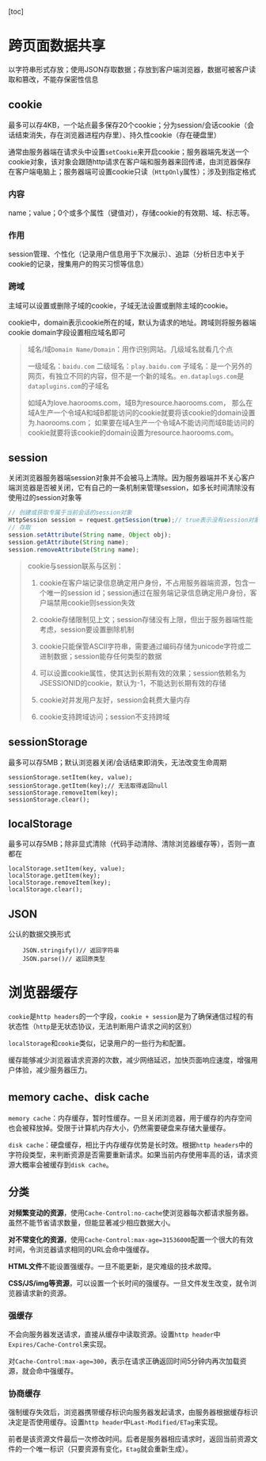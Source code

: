 [toc]

# 跨页面数据共享

以字符串形式存放；使用JSON存取数据；存放到客户端浏览器，数据可被客户读取和篡改，不能存保密性信息
## cookie
最多可以存4KB，一个站点最多保存20个cookie；分为session/会话cookie（会话结束消失，存在浏览器进程内存里）、持久性cookie（存在硬盘里）

通常由服务器端在请求头中设置`setCookie`来开启cookie；服务器端先发送一个cookie对象，该对象会跟随http请求在客户端和服务器来回传递，由浏览器保存在客户端电脑上；服务器端可设置cookie只读（`HttpOnly`属性）；涉及到指定格式

### 内容

name；value；0个或多个属性（键值对），存储cookie的有效期、域、标志等。

### 作用

session管理、个性化（记录用户信息用于下次展示）、追踪（分析日志中关于cookie的记录，搜集用户的购买习惯等信息）

### 跨域

主域可以设置或删除子域的cookie，子域无法设置或删除主域的cookie。

cookie中，domain表示cookie所在的域，默认为请求的地址。跨域则将服务器端 cookie domain字段设置相应域名即可

> 域名/域`Domain Name/Domain`：用作识别网站。几级域名就看几个点
>
> 一级域名：`baidu.com`
> 二级域名：`play.baidu.com`
> 子域名：是一个另外的网页，有独立不同的内容，但不是一个新的域名。`en.dataplugs.com`是`dataplugins.com`的子域名
>
> 如域A为love.haorooms.com，域B为resource.haorooms.com，
> 那么在域A生产一个令域A和域B都能访问的cookie就要将该cookie的domain设置为.haorooms.com；
> 如果要在域A生产一个令域A不能访问而域B能访问的cookie就要将该cookie的domain设置为resource.haorooms.com。

## session

关闭浏览器服务器端session对象并不会被马上清除。因为服务器端并不关心客户端浏览器是否被关闭，它有自己的一条机制来管理session，如多长时间清除没有使用过的session对象等

```js
// 创建或获取专属于当前会话的session对象
HttpSession session = request.getSession(true);// true表示没有session对象自动创建新的；false表示没有返回null
// 存取
session.setAttribute(String name, Object obj);
session.getAttribute(String name);
session.removeAttribute(String name);
```

> cookie与session联系与区别：
>
> 1. cookie在客户端记录信息确定用户身份，不占用服务器端资源，包含一个唯一的session id；session通过在服务端记录信息确定用户身份，客户端禁用cookie则session失效
>
> 2. cookie存储限制见上文；session存储没有上限，但出于服务器端性能考虑，session要设置删除机制
> 3. cookie只能保管ASCII字符串，需要通过编码存储为unicode字符或二进制数据；session能存任何类型的数据
> 4. 可以设置cookie属性，使其达到长期有效的效果；session依赖名为JSESSIONID的cookie，默认为-1，不能达到长期有效的存储
> 5. cookie对并发用户友好，session会耗费大量内存
> 6. cookie支持跨域访问；session不支持跨域

## sessionStorage

最多可以存5MB；默认浏览器关闭/会话结束即消失，无法改变生命周期
```
sessionStorage.setItem(key, value);
sessionStorage.getItem(key);// 无法取得返回null
sessionStorage.removeItem(key);
sessionStorage.clear();
```

## localStorage
最多可以存5MB；除非显式清除（代码手动清除、清除浏览器缓存等），否则一直都在
```
localStorage.setItem(key, value);
localStorage.getItem(key);
localStorage.removeItem(key);
localStorage.clear();
```

## JSON
公认的数据交换形式
```
	JSON.stringify()// 返回字符串
	JSON.parse()// 返回原类型
````

# 浏览器缓存

`cookie`是`http headers`的一个字段，`cookie + session`是为了确保通信过程的有状态性（`http`是无状态协议，无法判断用户请求之间的区别）

`localStorage`和`cookie`类似，记录用户的一些行为和配置。

缓存能够减少浏览器请求资源的次数，减少网络延迟，加快页面响应速度，增强用户体验，减少服务器压力。

## memory cache、disk cache

`memory cache`：内存缓存，暂时性缓存。一旦关闭浏览器，用于缓存的内存空间也会被释放掉。受限于计算机内存大小，仍然需要硬盘来存储大量缓存。

`disk cache`：硬盘缓存，相比于内存缓存优势是长时效。根据`http headers`中的字符段类型，来判断资源是否需要重新请求。如果当前内存使用率高的话，请求资源大概率会被缓存到`disk cache`。

## 分类

**对频繁变动的资源**，使用`Cache-Control:no-cache`使浏览器每次都请求服务器。虽然不能节省请求数量，但能显著减少相应数据大小。

**对不常变化的资源**，使用`Cache-Control:max-age=31536000`配置一个很大的有效时间，令浏览器请求相同的URL会命中强缓存。

**HTML文件**不能设置强缓存。一旦不能更新，是灾难级的技术故障。

**CSS/JS/img等资源**，可以设置一个长时间的强缓存。一旦文件发生改变，就令浏览器请求新的资源。

### 强缓存

不会向服务器发送请求，直接从缓存中读取资源。设置`http header`中`Expires/Cache-Control`来实现。

对`Cache-Control:max-age=300`，表示在请求正确返回时间5分钟内再次加载资源，就会命中强缓存。

### 协商缓存

强制缓存失效后，浏览器携带缓存标识向服务器发起请求，由服务器根据缓存标识决定是否使用缓存。设置`http header`中`Last-Modified/ETag`来实现。

前者是该资源文件最后一次修改时间。后者是服务器相应请求时，返回当前资源文件的一个唯一标识（只要资源有变化，`Etag`就会重新生成）。